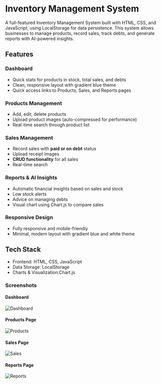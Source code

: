 #  Inventory Management System

A full-featured Inventory Management System built with HTML, CSS, and JavaScript, using LocalStorage for data persistence. This system allows businesses to manage products, record sales, track debts, and generate reports with AI-powered insights.

##  Features

### Dashboard
- Quick stats for products in stock, total sales, and debts
- Clean, responsive layout with gradient blue theme
- Quick access links to Products, Sales, and Reports pages

### Products Management
- Add, edit, delete products
- Upload product images (auto-compressed for performance)
- Real-time search through product list

### Sales Management
- Record sales with **paid or on debt** status
- Upload receipt images
- **CRUD functionality** for all sales
- Real-time search

### Reports & AI Insights
- Automatic financial insights based on sales and stock
- Low stock alerts
- Advice on managing debts
- Visual chart using Chart.js to compare sales

### Responsive Design
- Fully responsive and mobile-friendly
- Minimal, modern layout with gradient blue and white theme


## Tech Stack
- Frontend: HTML, CSS, JavaScript  
- Data Storage: LocalStorage  
- Charts & Visualization:Chart.js
### Screenshots

#### Dashboard
![Dashboard](dashboard.png)

#### Products Page
![Products](products.png)

#### Sales Page
![Sales](sales.png)

#### Reports Page
![Reports](report.png)
